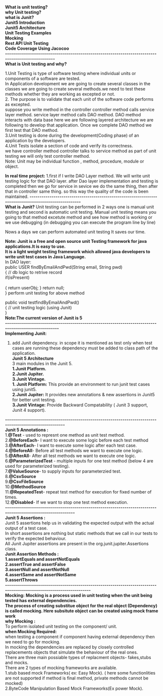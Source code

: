 **What is unit testing?<br/>
why Unit testing?<br/>
what is Junit?<br/>
Junit5 Introduction<br/>
Junit5 Architecture<br/>
Unit Testing Examples<br/>
Mocking<br/>
Rest API Unit Testing<br/>
Code  Coverage Using Jacocoo<br/>**
**-----------------------------------------------------------------------------------------------------**<br/>
**What is Unit testing and why?**<br/>

1.Unit Testing  is type of software testing where individual units or components of a software are tested.<br/>
In Application development we are going to create several classes in the classes we are going to create several methods.we need to test these methods whether they are working as excepted or not.<br/>
2. The purpose is to validate that each unit of the software code performs as excepted.<br/>
suppose you write method in the  controller  controller method calls service layer method. service layer method  calls  DAO method. DAO method interacts with data base here we are following layered architecture  we are following to develop that application.
Once we complete DAO method we first test that DAO method.<br/>
3.Unit testing  is done during the development(Coding phase) of an application by the developers.<br/>
4.Unit Tests isolate a section of code and verify its correctness.<br/>
we have controller method controller talks to service method as part  of unit testing we will only test controller method.<br/>
Note: Unit  may be individual function , method, procedure, module or object.

**In real time project:**
1.first if I write DAO Layer method. We will write unit testing logic for that DAO layer. after Dao layer implementation and testing is completed then we go for service in sevice we do the same thing, then after that in controller same thing. so this way the quality  of the code is been maintained.
**------------------------------------------------------------------------------------------------------**<br/>
**What is Junit?**
 Unit testing can be performed in 2 ways one is manual unit testing and second is automatic unit testing.
Manual unit testing means you going to that method excetute method and see how method is working or we use debugging (in debugging you can execute the program line by line)
 
Nows a days  we can perform automated unit testing  It saves our time.

**Note: Junit is a free and open source unit Testing framework for  java applications.It is easy to use.**<br/>
**It is a light weight testing framework which allowed java developers to write unit test cases in Java Language.**<br/>
In DAO layer:<br/>
public USER findByEmailAndPwd(String email, String pwd)<br/>
{
 // db logic to retrive record<br/>
 if(isPresent)<br/><br/>
{
 return userObj;
}
 return null;<br/>
}
perform unit testing for above method<br/>

public void testfindByEmailAndPwd()<br/>
{
// unit testing logic (using Junit)<br/>
}<br/>
**Note:The  current version of Junit is 5**<br/>
**-------------------------------------------------------------------------------------------------------**<br/>
**Implementing Junit:**<br/>
1. add Junit dependency. in scope it is mentioned as  test only when test cases are running these dependency must be added to class path of the application.<br/>
**Junit 5 Architecture**<br/>
3 main modules in the Junit 5.<br/>
**1.Junit Platform.<br/>
2.Junit Jupiter.<br/>
3.Junit Vintage.<br/>**
**1. Junit Platform:** This provide  an environment to run junit test cases using junit5.<br/>
**2.Junit Jupiter:** It provides new annotations & new assertions in Junit5 for better unit testing.<br/>
**3.Junit Vintage:** Provide Backward Compatability ( Junit 3 support, Junit 4 support).<br/>

**----------------------------------------------------------------------------------------------------------**<br/>
**Junit 5 Annotations :** <br/>
1.**@Test** -  used to represnt one method as unit test method.<br/>
2.**@BeforeEach**-  I want to execute some logic before each test method <br/>
3.**@AfterEach**-   I want to execute some logic after each test case.<br/>
4.**@BeforeAll**-   Before all test methods we want to execute one logic.<br/>
5.**@AfterAll**-    After all test methods we want to execute one logic.<br/>
6.**@ParameterizedTest** - multiple inputs for one test method (below 4 are used for parameterized testing).<br/> 
7.**@ValueSource**-  to supply inputs for parameterzied  test.<br/>
8.**@CsvSource**<br/>
9.**@CsvFileSource**<br/>
10.**@MethodSource**<br/>
11.**@RepeatedTest**- repeat test method  for execution for fixed  number  of times.<br/>
12.**@Disabled**-  If we want to stop one test method execution.<br/>
**---------------------------------------------------------------------------------------------------------------**<br/>
**Junit 5 Assertions :**<br/>
Junit 5 assertions help us in validating the expected output with the actual output of a test case.<br/>
In short assertions are nothing but static methods that we  call in our tests to verify the expected behaviour.<br/>
All Junit Jupiter assertions are present in the org.junit.jupiter.Assertions class.<br/>
**Junit Assertion Methods :**<br/>
**1.assertEquals and assertNotEquals<br/>
2.assertTrue and assertFalse<br/>
3.assertNull and assertNotNull<br/>
4.assertSame and assertNotSame<br/>
5.assertThrows**<br/>
**-----------------------------------------------------------------------------------------------------------------------**<br/>
**Mocking:**
**Mocking is a process used  in unit testing when the unit being tested has external dependencies.<br/>
The process of creating substitue object for the real object (Dependency) is called mocking. Here subsitute object can be created using mock frame work**<br/>
**why Mocking :**<br/>
 To perform isolated unit testing on the component/ unit.<br/>
**when  Mocking Required:**<br/>
 when testing a component  if component having external dependency then we need to go for mocking.<br/>
 In mocking the dependencies are replaced by closely controlled replacements objects that simulate the behaviour of the real ones.<br/>
 There are three main possiable types of replacment objects- fakes,stubs and mocks.<br/>
 There are 2 types of mocking frameworks are available.<br/>
 1.stub based mock Frameworks( ex: Easy Mock). ( here some  functionlities are not supported if method is final method, private methods cannot be mocked)<br/>
 2.ByteCode Manipulation Based Mock Frameworks(Ex power Mock).<br/>

















